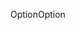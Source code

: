 <span data-ttu-id="d322d-101">Option</span><span class="sxs-lookup"><span data-stu-id="d322d-101">Option</span></span>